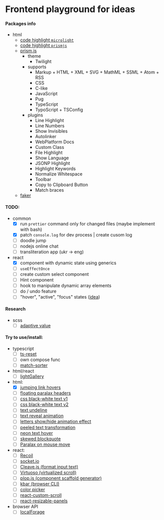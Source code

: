 # Frontend playground for ideas

#### Packages info

- html
  - [code highlight `microlight`](https://asvd.github.io/microlight/)
  - [code highlight `prismjs`](https://prismjs.com/index.html)
  - [prism.js](https://prismjs.com/download.html#themes=prism-twilight&languages=markup+css+clike+javascript+pug+typescript+typoscript&plugins=line-highlight+line-numbers+show-language+highlight-keywords+normalize-whitespace+toolbar+copy-to-clipboard+match-braces)
    - theme
      - Twilight
    - supports
      - Markup + HTML + XML + SVG + MathML + SSML + Atom + RSS
      - CSS
      - C-like
      - JavaScript
      - Pug
      - TypeScript
      - TypoScript + TSConfig
    - plugins
      - Line Highlight
      - Line Numbers
      - Show Invisibles
      - Autolinker
      - WebPlatform Docs
      - Custom Class
      - File Highlight
      - Show Language
      - JSONP Highlight
      - Highlight Keywords
      - Normalize Whitespace
      - Toolbar
      - Copy to Clipboard Button
      - Match braces
  - [faker](https://fakerjs.dev/guide/)

#### TODO:

- common
  - [x] run `prettier` command only for changed files (maybe implement with bash)
  - [x] patch `console.log` for dev process | create cusom log
  - [ ] doodle jump
  - [ ] nodejs online chat
  - [ ] transliteration app (ukr -> eng)
- react
  - [x] component with dynamic state using generics
  - [ ] `useEffectOnce`
  - [ ] create custom select component
  - [ ] Hint component
  - [ ] hook to manipulate dynamic array elements
  - [ ] do / undo feature
  - [ ] "hover", "active", "focus" states ([idea](https://exogen.github.io/blog/focus-state/))

#### Research

- scss
  - [ ] [adaptive value](https://css-tricks.com/linearly-scale-font-size-with-css-clamp-based-on-the-viewport/)

#### Try to use/install:

- typescript
  - [ ] [ts-reset](https://github.com/total-typescript/ts-reset)
  - [ ] own compose func
  - [ ] [match-sorter](https://github.com/kentcdodds/match-sorter)
- html/react
  - [ ] [lightGallery](https://www.lightgalleryjs.com/)
- html:
  - [x] [jumping link hovers](https://codepen.io/devsendjin/pen/ExyWYwz)
  - [ ] [floating paralax headers](https://codepen.io/amit_sheen/pen/BaJmWWj)
  - [ ] [css black-white text v1](https://codepen.io/havardob/pen/PoPaWaE)
  - [ ] [css black-white text v2](https://codepen.io/RickyMarou/pen/dyoMXYR)
  - [ ] [text undeline](https://codepen.io/iam_aspencer/pen/qvNPBv)
  - [ ] [text reveal animation](https://codepen.io/sedran/pen/GYPevV)
  - [ ] [letters show/hide animation effect](https://codepen.io/esse/pen/qxmqPQ)
  - [ ] [peeled text transformation](https://codepen.io/Moiety/pen/OPPKMr)
  - [ ] [neon text hover](https://codepen.io/primaapriansyah/pen/DjEFq/)
  - [ ] [skewed blockquote](https://codepen.io/mkstix6/pen/ERLLvb)
  - [ ] [Paralax on mouse move](https://codepen.io/Johnmuir2001/pen/rNWWegg)
- react:
  - [ ] [Recoil](https://recoiljs.org/)
  - [ ] [socket.io](https://socket.io/)
  - [ ] [Cleave.js (format input text)](https://github.com/nosir/cleave.js)
  - [ ] [Virtuoso (virtualized scroll)](https://virtuoso.dev/)
  - [ ] [plop.js (component scaffold generator)](https://github.com/plopjs/plop)
  - [ ] [kbar (browser CLI)](https://github.com/timc1/kbar)
  - [ ] [color picker](https://github.com/casesandberg/react-color)
  - [ ] [react-custom-scroll](https://github.com/rommguy/react-custom-scroll)
  - [ ] [react-resizable-panels](https://github.com/bvaughn/react-resizable-panels)
- browser API
  - [ ] [localForage](https://github.com/localForage/localForage/tree/master)
